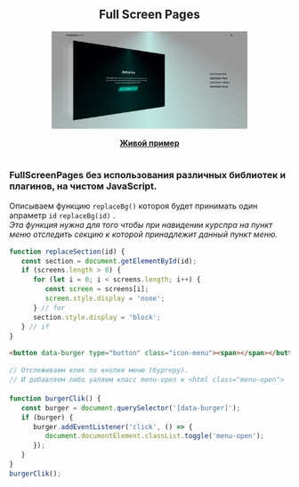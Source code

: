 <h2 align="center">Full Screen Pages</h2>
<div align="center"><img src="https://github.com/beserega/fullScreenPage/blob/main/Screenshot.png" width="70%" alt=""></div>
<p align="center"><a href="https://beserega.github.io/fullScreenPage/" ><strong>Живой пример</strong></a></p>

#

### FullScreenPages без использования различных библиотек и плагинов, на чистом JavaScript.

Описываем функцию ``replaceBg()`` котороя будет принимать один апраметр ``id`` ``replaceBg(id)`` .<br>
_Эта функция нужна для того чтобы при навидении курспра на пункт меню отследить секцию к которой принадлежит данный пункт меню._
```javascript
function replaceSection(id) {
   const section = document.getElementById(id);
   if (screens.length > 0) {
      for (let i = 0; i < screens.length; i++) {
         const screen = screens[i];
         screen.style.display = 'none';
      } // for
      section.style.display = 'block';
   } // if
}
```

```html
<button data-burger type="button" class="icon-menu"><span></span></button>
```

```javascript
// Отслеживаем клик по кнопке меню (бургеру).
// И добавляем либо уаляем класс menu-open к <html class="menu-open">

function burgerClik() {
   const burger = document.querySelector('[data-burger]');
   if (burger) {
      burger.addEventListener('click', () => {
         document.documentElement.classList.toggle('menu-open');
      });
   }
}
burgerClik();
```
